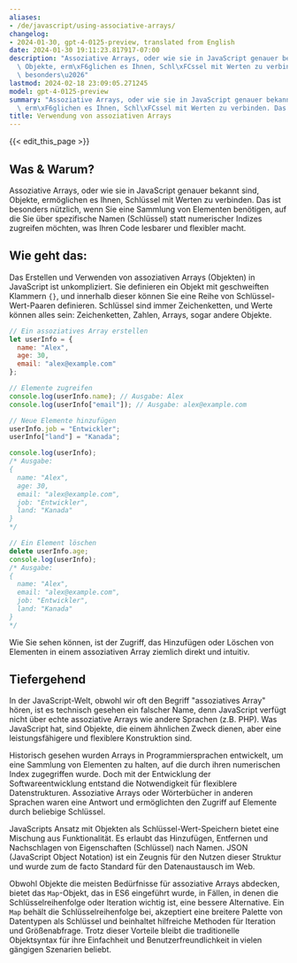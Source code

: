 ```yaml
---
aliases:
- /de/javascript/using-associative-arrays/
changelog:
- 2024-01-30, gpt-4-0125-preview, translated from English
date: 2024-01-30 19:11:23.817917-07:00
description: "Assoziative Arrays, oder wie sie in JavaScript genauer bekannt sind,\
  \ Objekte, erm\xF6glichen es Ihnen, Schl\xFCssel mit Werten zu verbinden. Das ist\
  \ besonders\u2026"
lastmod: 2024-02-18 23:09:05.271245
model: gpt-4-0125-preview
summary: "Assoziative Arrays, oder wie sie in JavaScript genauer bekannt sind, Objekte,\
  \ erm\xF6glichen es Ihnen, Schl\xFCssel mit Werten zu verbinden. Das ist besonders\u2026"
title: Verwendung von assoziativen Arrays
---
```


{{< edit_this_page >}}

## Was & Warum?

Assoziative Arrays, oder wie sie in JavaScript genauer bekannt sind, Objekte, ermöglichen es Ihnen, Schlüssel mit Werten zu verbinden. Das ist besonders nützlich, wenn Sie eine Sammlung von Elementen benötigen, auf die Sie über spezifische Namen (Schlüssel) statt numerischer Indizes zugreifen möchten, was Ihren Code lesbarer und flexibler macht.

## Wie geht das:

Das Erstellen und Verwenden von assoziativen Arrays (Objekten) in JavaScript ist unkompliziert. Sie definieren ein Objekt mit geschweiften Klammern `{}`, und innerhalb dieser können Sie eine Reihe von Schlüssel-Wert-Paaren definieren. Schlüssel sind immer Zeichenketten, und Werte können alles sein: Zeichenketten, Zahlen, Arrays, sogar andere Objekte.

```javascript
// Ein assoziatives Array erstellen
let userInfo = {
  name: "Alex",
  age: 30,
  email: "alex@example.com"
};

// Elemente zugreifen
console.log(userInfo.name); // Ausgabe: Alex
console.log(userInfo["email"]); // Ausgabe: alex@example.com

// Neue Elemente hinzufügen
userInfo.job = "Entwickler";
userInfo["land"] = "Kanada";

console.log(userInfo);
/* Ausgabe:
{
  name: "Alex",
  age: 30,
  email: "alex@example.com",
  job: "Entwickler",
  land: "Kanada"
}
*/

// Ein Element löschen
delete userInfo.age;
console.log(userInfo);
/* Ausgabe:
{
  name: "Alex",
  email: "alex@example.com",
  job: "Entwickler",
  land: "Kanada"
}
*/
```

Wie Sie sehen können, ist der Zugriff, das Hinzufügen oder Löschen von Elementen in einem assoziativen Array ziemlich direkt und intuitiv.

## Tiefergehend

In der JavaScript-Welt, obwohl wir oft den Begriff "assoziatives Array" hören, ist es technisch gesehen ein falscher Name, denn JavaScript verfügt nicht über echte assoziative Arrays wie andere Sprachen (z.B. PHP). Was JavaScript hat, sind Objekte, die einem ähnlichen Zweck dienen, aber eine leistungsfähigere und flexiblere Konstruktion sind.

Historisch gesehen wurden Arrays in Programmiersprachen entwickelt, um eine Sammlung von Elementen zu halten, auf die durch ihren numerischen Index zugegriffen wurde. Doch mit der Entwicklung der Softwareentwicklung entstand die Notwendigkeit für flexiblere Datenstrukturen. Assoziative Arrays oder Wörterbücher in anderen Sprachen waren eine Antwort und ermöglichten den Zugriff auf Elemente durch beliebige Schlüssel.

JavaScripts Ansatz mit Objekten als Schlüssel-Wert-Speichern bietet eine Mischung aus Funktionalität. Es erlaubt das Hinzufügen, Entfernen und Nachschlagen von Eigenschaften (Schlüssel) nach Namen. JSON (JavaScript Object Notation) ist ein Zeugnis für den Nutzen dieser Struktur und wurde zum de facto Standard für den Datenaustausch im Web.

Obwohl Objekte die meisten Bedürfnisse für assoziative Arrays abdecken, bietet das `Map`-Objekt, das in ES6 eingeführt wurde, in Fällen, in denen die Schlüsselreihenfolge oder Iteration wichtig ist, eine bessere Alternative. Ein `Map` behält die Schlüsselreihenfolge bei, akzeptiert eine breitere Palette von Datentypen als Schlüssel und beinhaltet hilfreiche Methoden für Iteration und Größenabfrage. Trotz dieser Vorteile bleibt die traditionelle Objektsyntax für ihre Einfachheit und Benutzerfreundlichkeit in vielen gängigen Szenarien beliebt.
